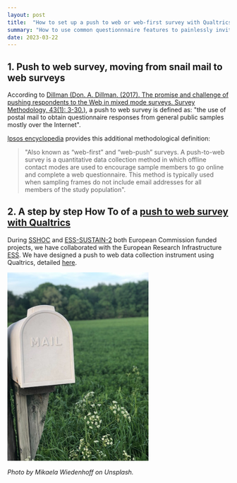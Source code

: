 ```yaml
---
layout: post
title:  "How to set up a push to web or web-first survey with Qualtrics"
summary: "How to use common questionnnaire features to painlessly invite sample members using postal letters to answer online questionnaires"
date: 2023-03-22
---
```


## 1. Push to web survey, moving from snail mail to web surveys

According to [Dillman (Don. A. Dillman. (2017). The promise and challenge of pushing respondents to the Web in mixed mode surveys. Survey Methodology, 43(1): 3-30.)](https://www150.statcan.gc.ca/n1/pub/12-001-x/2017001/article/14836-eng.pdf), a push to web survey is defined as: "the use of postal mail to obtain questionnaire responses from general public samples mostly over the Internet".

[Ipsos encyclopedia](https://www.ipsos.com/en/ipsos-encyclopedia-push-web-surveys) provides this additional methodological definition:

>"Also known as “web-first” and “web-push” surveys. A push-to-web survey is a quantitative data collection method in which offline contact modes are used to encourage sample members to go online and complete a web questionnaire. This method is typically used when sampling frames do not include email addresses for all members of the study population".

## 2. A step by step How To of a [push to web survey with Qualtrics](https://cdsp-scpo.github.io/wpss-doc/use/push-to-web/#our-proof-of-concept)

During [SSHOC](https://doi.org/10.3030/823782) and [ESS-SUSTAIN-2](https://doi.org/10.3030/871063) both European Commission funded projects, we have collaborated with the European Research Infrastructure [ESS](https://www.europeansocialsurvey.org/about/). We have designed a push to web data collection instrument using Qualtrics, detailed [here](https://cdsp-scpo.github.io/wpss-doc/use/push-to-web/#our-proof-of-concept).

![Link to a sub section of the WPSS wiki including a push to web How To](letterbox.jpg)

*Photo by Mikaela Wiedenhoff on Unsplash.*
